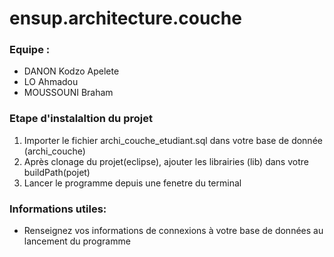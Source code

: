 # ensup.architecture.couche

### Equipe  :

* DANON Kodzo Apelete 
* LO Ahmadou
* MOUSSOUNI Braham

### Etape d'instalaltion du projet 

1) Importer le fichier  archi_couche_etudiant.sql dans votre base de donnée (archi_couche)
2) Après clonage du projet(eclipse), ajouter les librairies (lib) dans votre buildPath(pojet)
3) Lancer le programme depuis une fenetre du terminal 


### Informations utiles:
- Renseignez vos informations de connexions à votre base de données au lancement du programme 

